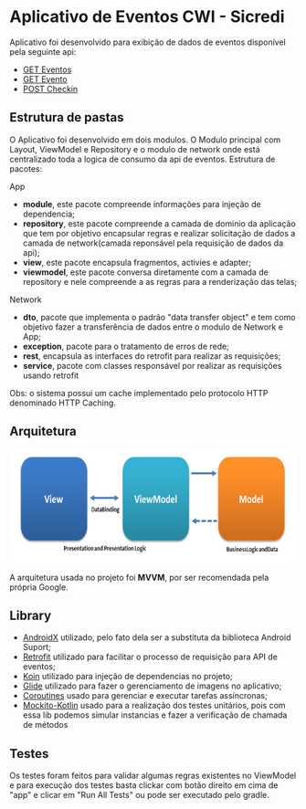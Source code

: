 # Aplicativo de Eventos CWI - Sicredi
Aplicativo foi desenvolvido para exibição de dados de eventos disponível pela seguinte api:  
  - [GET Eventos](http://5f5a8f24d44d640016169133.mockapi.io/api/events)
  - [GET Evento](http://5f5a8f24d44d640016169133.mockapi.io/api/events/1)
  - [POST Checkin](http://5f5a8f24d44d640016169133.mockapi.io/api/checkin)

## Estrutura de pastas
 O Aplicativo foi desenvolvido em dois modulos. O Modulo principal com Layout, ViewModel e 
 Repository e o modulo de network onde está centralizado toda a logica de consumo da api de 
 eventos.
 Estrutura de pacotes:
 
 App
 - **module**, este pacote compreende informações para injeção de dependencia;
 - **repository**, este pacote compreende a camada de dominio da aplicação que tem por objetivo 
   encapsular regras e realizar solicitação de dados a camada de network(camada reponsável pela 
   requisição de dados da api);
 - **view**, este pacote encapsula fragmentos, activies e adapter;
 - **viewmodel**, este pacote conversa diretamente com a camada de repository e nele compreende a 
   as regras para a renderização das telas;
     
 Network
 - **dto**, pacote que implementa o padrão "data transfer object" e tem como objetivo fazer a 
   transferência de dados entre o modulo de Network e App;
 - **exception**, pacote para o tratamento de erros de rede;
 - **rest**, encapsula as interfaces do retrofit para realizar as requisições;
 - **service**, pacote com classes responsável por realizar as requisições usando retrofit
     
 Obs: o sistema possui um cache implementado pelo protocolo HTTP denominado HTTP Caching.

## Arquitetura

<img src="MVVMPattern.png"  width="800" height="200">

A arquitetura usada no projeto foi **MVVM**, por ser recomendada pela própria Google. 

## Library
- [AndroidX](https://developer.android.com/jetpack/androidx) utilizado, pelo fato dela ser a substituta da biblioteca Android Suport;
- [Retrofit](httpshibernate.org) utilizado para facilitar o processo de requisição para API de eventos;
- [Koin](https://insert-koin.io/) utilizado para injeção de dependencias no projeto;
- [Glide](https://github.com/bumptech/glide) utilizado para fazer o gerenciamento de imagens no aplicativo;
- [Coroutines](https://developer.android.com/kotlin/coroutines?gclid=CjwKCAiAxKv_BRBdEiwAyd40N5WzWA_QgAeB-w0UXJVedXgBJnYPaSCjT-gkvLOGghk2NeHszPQeghoClpEQAvD_BwE&gclsrc=aw.ds) usado para gerenciar e executar tarefas assíncronas;
- [Mockito-Kotlin](https://github.com/nhaarman/mockito-kotlin) usado para a realização dos testes unitários, pois com essa lib podemos simular instancias e fazer a verificação de chamada de métodos

## Testes

Os testes foram feitos para validar algumas regras existentes no ViewModel e para execução dos testes basta clickar com botão direito em cima de "app" e clicar em "Run All Tests" ou pode ser executado pelo gradle.


    
   
